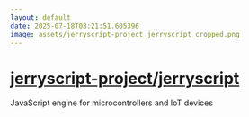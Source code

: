 ```yaml
---
layout: default
date: 2025-07-18T08:21:51.605396
image: assets/jerryscript-project_jerryscript_cropped.png
---
```


# [jerryscript-project/jerryscript](https://github.com/jerryscript-project/jerryscript)

JavaScript engine for microcontrollers and IoT devices
